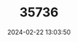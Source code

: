 ---
title: "35736"
category: "Perebea glabrifolia"
draft: false
date: 2024-02-22 13:03:50
languages:
  Portuguese: ["Caxingubarana"]
---